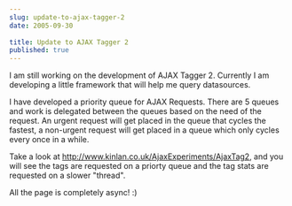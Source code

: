```yaml
---
slug: update-to-ajax-tagger-2
date: 2005-09-30
 
title: Update to AJAX Tagger 2
published: true
---
```

I am still working on the development of AJAX Tagger 2.  Currently I am developing a little framework that will help me query datasources.<p />I have developed a priority queue for AJAX Requests.  There are 5 queues and work is delegated between the queues based on the need of the request.  An urgent request will get placed in the queue that cycles the fastest, a non-urgent request will get placed in a queue which only cycles every once in a while.<p />Take a look at <a href="http://www.kinlan.co.uk/AjaxExperiments/AjaxTag2" title="AJAX Tagger Version 2" rel="tag">http://www.kinlan.co.uk/AjaxExperiments/AjaxTag2</a>, and you will see the tags are requested on a priorty queue and the tag stats are requested on a slower "thread".  <p />All the page is completely async! :)<p />

